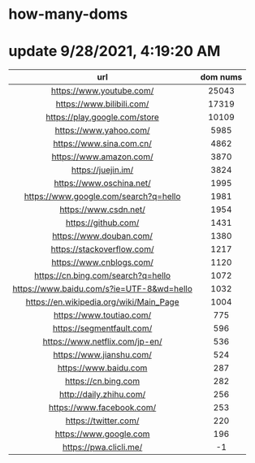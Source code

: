 # how-many-doms

# update 9/28/2021, 4:19:20 AM

url | dom nums
:-: | :-:
https://www.youtube.com/ | 25043
https://www.bilibili.com/ | 17319
https://play.google.com/store | 10109
https://www.yahoo.com/ | 5985
https://www.sina.com.cn/ | 4862
https://www.amazon.com/ | 3870
https://juejin.im/ | 3824
https://www.oschina.net/ | 1995
https://www.google.com/search?q=hello | 1981
https://www.csdn.net/ | 1954
https://github.com/ | 1431
https://www.douban.com/ | 1380
https://stackoverflow.com/ | 1217
https://www.cnblogs.com/ | 1120
https://cn.bing.com/search?q=hello | 1072
https://www.baidu.com/s?ie=UTF-8&wd=hello | 1032
https://en.wikipedia.org/wiki/Main_Page | 1004
https://www.toutiao.com/ | 775
https://segmentfault.com/ | 596
https://www.netflix.com/jp-en/ | 536
https://www.jianshu.com/ | 524
https://www.baidu.com | 287
https://cn.bing.com | 282
http://daily.zhihu.com/ | 256
https://www.facebook.com/ | 253
https://twitter.com/ | 220
https://www.google.com | 196
https://pwa.clicli.me/ | -1
